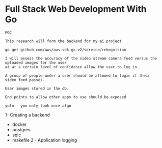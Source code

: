 # Full Stack Web Development With Go

```
POC 

This research will form the backend for my ai project  

go get github.com/aws/aws-sdk-go-v2/service/rekognition

I will assess the accuracy of the video stream camera feed versus the uploaded images for the user
at at a certain level of confidence allow the user to log in. 

A group of people under a user should be allowed to login if their video feed passes.

User images stored in the db. 

End points to allow other apps to use should be exposed  

yolo - you only look once algo

```

1- Creating a backend
- docker
- postgres
- sqlc
- makefile
2 - Application logging



